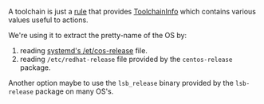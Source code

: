 A toolchain is just a [rule](https://bazel.build/extending/rules) that provides 
[ToolchainInfo](https://bazel.build/rules/lib/ToolchainInfo) which contains various values useful to actions.

We're using it to extract the pretty-name of the OS by:

1. reading [systemd's /et/cos-release](https://www.freedesktop.org/software/systemd/man/os-release.html) file.
2. reading `/etc/redhat-release` file provided by the `centos-release` package.

Another option maybe to use the `lsb_release` binary provided by the `lsb-release` package on many OS's.
